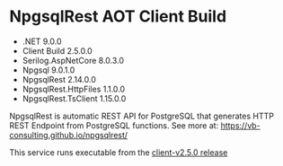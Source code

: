 # NpgsqlRest AOT Client Build

- .NET                 9.0.0
- Client Build         2.5.0.0
- Serilog.AspNetCore   8.0.3.0
- Npgsql               9.0.1.0
- NpgsqlRest           2.14.0.0
- NpgsqlRest.HttpFiles 1.1.0.0
- NpgsqlRest.TsClient  1.15.0.0

NpgsqlRest is automatic REST API for PostgreSQL that generates HTTP REST Endpoint from PostgreSQL functions. See more at: https://vb-consulting.github.io/npgsqlrest/

This service runs executable from the [client-v2.5.0 release](https://github.com/vb-consulting/NpgsqlRest/releases/tag/v2.14.0-client-v2.5.0)